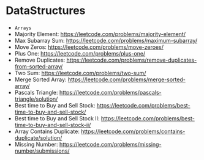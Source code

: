 # DataStructures
- `Arrays`
- Majority Element: https://leetcode.com/problems/majority-element/
- Max Subarray Sum: https://leetcode.com/problems/maximum-subarray/
- Move Zeros: https://leetcode.com/problems/move-zeroes/
- Plus One: https://leetcode.com/problems/plus-one/
- Remove Duplicates: https://leetcode.com/problems/remove-duplicates-from-sorted-array/
- Two Sum: https://leetcode.com/problems/two-sum/
- Merge Sorted Array: https://leetcode.com/problems/merge-sorted-array/
- Pascals Triangle: https://leetcode.com/problems/pascals-triangle/solution/ 
- Best time to Buy and Sell Stock: https://leetcode.com/problems/best-time-to-buy-and-sell-stock/
- Best time to Buy and Sell Stock II: https://leetcode.com/problems/best-time-to-buy-and-sell-stock-ii/
- Array Contains Duplicate: https://leetcode.com/problems/contains-duplicate/solution/
- Missing Number: https://leetcode.com/problems/missing-number/submissions/ 